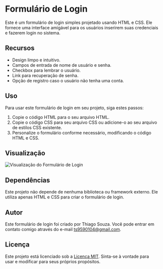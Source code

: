 # Formulário de Login

Este é um formulário de login simples projetado usando HTML e CSS. Ele fornece uma interface amigável para os usuários inserirem suas credenciais e fazerem login no sistema.

## Recursos

- Design limpo e intuitivo.
- Campos de entrada de nome de usuário e senha.
- Checkbox para lembrar o usuário.
- Link para recuperação de senha.
- Opção de registro caso o usuário não tenha uma conta.

## Uso

Para usar este formulário de login em seu projeto, siga estes passos:

1. Copie o código HTML para o seu arquivo HTML.
2. Copie o código CSS para seu arquivo CSS ou adicione-o ao seu arquivo de estilos CSS existente.
3. Personalize o formulário conforme necessário, modificando o código HTML e CSS.

## Visualização

![Visualização do Formulário de Login]([assets/preview.png](https://github.com/Tigas011/login-form/blob/main/assets/preview.png.png))

## Dependências

Este projeto não depende de nenhuma biblioteca ou framework externo. Ele utiliza apenas HTML e CSS para criar o formulário de login.

## Autor

Este formulário de login foi criado por Thiago Souza. Você pode entrar em contato comigo através do e-mail ts9590104@gmail.com.

## Licença

Este projeto está licenciado sob a [Licença MIT](LICENSE). Sinta-se à vontade para usar e modificar para seus próprios propósitos.
